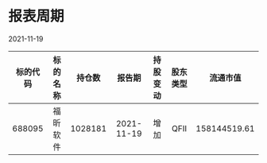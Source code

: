 # 报表周期 

2021-11-19

| 标的代码 | 标的名称 | 持仓数 | 报告期 | 持股变动 | 股东类型 | 流通市值 |
|:--:|:--:|:--:|:--:|:--:|:--:|:--:|
|688095|福昕软件|1028181|2021-11-19|增加|QFII|158144519.61|